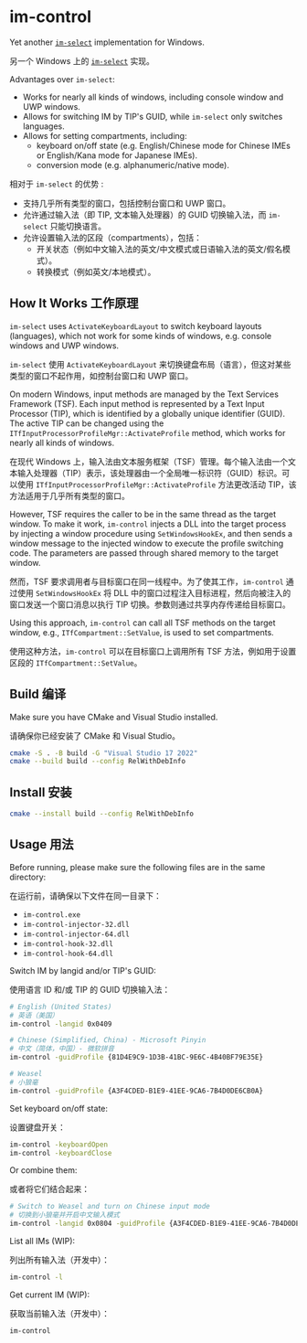 # im-control

Yet another [`im-select`](https://github.com/daipeihust/im-select) implementation for Windows.

另一个 Windows 上的 [`im-select`](https://github.com/daipeihust/im-select) 实现。

Advantages over `im-select`:

- Works for nearly all kinds of windows, including console window and UWP windows.
- Allows for switching IM by TIP's GUID, while `im-select` only switches languages.
- Allows for setting compartments, including:
  - keyboard on/off state (e.g. English/Chinese mode for Chinese IMEs or English/Kana mode for Japanese IMEs).
  - conversion mode (e.g. alphanumeric/native mode).

相对于 `im-select` 的优势 :

- 支持几乎所有类型的窗口，包括控制台窗口和 UWP 窗口。
- 允许通过输入法（即 TIP, 文本输入处理器）的 GUID 切换输入法，而 `im-select` 只能切换语言。
- 允许设置输入法的区段（compartments），包括：
  - 开关状态（例如中文输入法的英文/中文模式或日语输入法的英文/假名模式）。
  - 转换模式（例如英文/本地模式）。

## How It Works 工作原理

`im-select` uses `ActivateKeyboardLayout` to switch keyboard layouts (languages), which not work for some kinds of windows, e.g. console windows and UWP windows.

`im-select` 使用 `ActivateKeyboardLayout` 来切换键盘布局（语言），但这对某些类型的窗口不起作用，如控制台窗口和 UWP 窗口。

On modern Windows, input methods are managed by the Text Services Framework (TSF). Each input method is represented by a Text Input Processor (TIP), which is identified by a globally unique identifier (GUID). The active TIP can be changed using the `ITfInputProcessorProfileMgr::ActivateProfile` method, which works for nearly all kinds of windows.

在现代 Windows 上，输入法由文本服务框架（TSF）管理。每个输入法由一个文本输入处理器（TIP）表示，该处理器由一个全局唯一标识符（GUID）标识。可以使用 `ITfInputProcessorProfileMgr::ActivateProfile` 方法更改活动 TIP，该方法适用于几乎所有类型的窗口。

However, TSF requires the caller to be in the same thread as the target window. To make it work, `im-control` injects a DLL into the target process by injecting a window procedure using `SetWindowsHookEx`, and then sends a window message to the injected window to execute the profile switching code. The parameters are passed through shared memory to the target window.

然而，TSF 要求调用者与目标窗口在同一线程中。为了使其工作，`im-control` 通过使用 `SetWindowsHookEx` 将 DLL 中的窗口过程注入目标进程，然后向被注入的窗口发送一个窗口消息以执行 TIP 切换。参数则通过共享内存传递给目标窗口。

Using this approach, `im-control` can call all TSF methods on the target window, e.g., `ITfCompartment::SetValue`, is used to set compartments.

使用这种方法，`im-control` 可以在目标窗口上调用所有 TSF 方法，例如用于设置区段的 `ITfCompartment::SetValue`。

## Build 编译

Make sure you have CMake and Visual Studio installed.

请确保你已经安装了 CMake 和 Visual Studio。

```bash
cmake -S . -B build -G "Visual Studio 17 2022"
cmake --build build --config RelWithDebInfo
```

## Install 安装

```bash
cmake --install build --config RelWithDebInfo
```

## Usage 用法

Before running, please make sure the following files are in the same directory:

在运行前，请确保以下文件在同一目录下：

- `im-control.exe`
- `im-control-injector-32.dll`
- `im-control-injector-64.dll`
- `im-control-hook-32.dll`
- `im-control-hook-64.dll`

Switch IM by langid and/or TIP's GUID:

使用语言 ID 和/或 TIP 的 GUID 切换输入法：

```bash
# English (United States)
# 英语（美国）
im-control -langid 0x0409

# Chinese (Simplified, China) - Microsoft Pinyin
# 中文（简体，中国）- 微软拼音
im-control -guidProfile {81D4E9C9-1D3B-41BC-9E6C-4B40BF79E35E}

# Weasel
# 小狼毫
im-control -guidProfile {A3F4CDED-B1E9-41EE-9CA6-7B4D0DE6CB0A}
```

Set keyboard on/off state:

设置键盘开关：

```bash
im-control -keyboardOpen
im-control -keyboardClose
```

Or combine them:

或者将它们结合起来：

```bash
# Switch to Weasel and turn on Chinese input mode
# 切换到小狼毫并开启中文输入模式
im-control -langid 0x0804 -guidProfile {A3F4CDED-B1E9-41EE-9CA6-7B4D0DE6CB0A} -keyboardOpen
```

List all IMs (WIP):

列出所有输入法（开发中）：

```bash
im-control -l
```

Get current IM (WIP):

获取当前输入法（开发中）：

```bash
im-control
```

